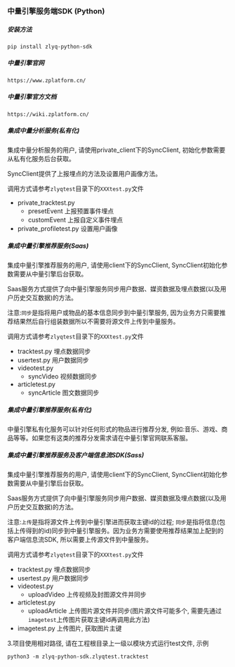 ### 中量引擎服务端SDK (Python)

##### 安装方法

```
pip install zlyq-python-sdk
```

##### 中量引擎官网

``` https://www.zplatform.cn/
https://www.zplatform.cn/
```

##### 中量引擎官方文档

```https://wiki.zplatform.cn/
https://wiki.zplatform.cn/
```

##### 集成中量分析服务(私有化)
集成中量分析服务的用户, 请使用private_client下的SyncClient, 初始化参数需要从私有化服务后台获取。 

SyncClient提供了上报埋点的方法及设置用户画像方法。

调用方式请参考`zlyqtest`目录下的`XXXtest.py`文件

* private_tracktest.py    
    + presetEvent         上报预置事件埋点
    + customEvent         上报自定义事件埋点
* private_profiletest.py  设置用户画像

##### 集成中量引擎推荐服务(Saas)
集成中量引擎推荐服务的用户, 请使用client下的SyncClient, SyncClient初始化参数需要从中量引擎后台获取。

Saas服务方式提供了向中量引擎服务同步用户数据、媒资数据及埋点数据(以及用户历史交互数据)的方法。 

注意:`同步`是指将用户或物品的基本信息同步到中量引擎服务, 因为业务方只需要推荐结果然后自行组装数据所以不需要将源文件上传到中量服务。

调用方式请参考`zlyqtest`目录下的`XXXtest.py`文件

* tracktest.py          埋点数据同步
* usertest.py           用户数据同步
* videotest.py          
    + syncVideo         视频数据同步         
* articletest.py        
    + syncArticle       图文数据同步               

##### 集成中量引擎推荐服务(私有化)
中量引擎私有化服务可以针对任何形式的物品进行推荐分发, 例如:音乐、游戏、商品等等。如果您有这类的推荐分发需求请在中量引擎官网联系客服。

##### 集成中量引擎推荐服务及客户端信息流SDK(Sass)
集成中量引擎推荐服务的用户, 请使用client下的SyncClient, SyncClient初始化参数需要从中量引擎后台获取。

Saas服务方式提供了向中量引擎服务同步用户数据、媒资数据及埋点数据(以及用户历史交互数据)的方法。 

注意:`上传`是指将源文件上传到中量引擎进而获取主键id的过程; `同步`是指将信息(包括上传得到的id)同步到中量引擎服务。因为业务方需要使用推荐结果加上配到的客户端信息流SDK, 所以需要上传源文件到中量服务。

调用方式请参考`zlyqtest`目录下的`XXXtest.py`文件

* tracktest.py          埋点数据同步
* usertest.py           用户数据同步
* videotest.py          
    + uploadVideo       上传视频及封图源文件并同步  
* articletest.py        
    + uploadArticle     上传图片源文件并同步(图片源文件可能多个, 需要先通过`imagetest`上传图片获取主键id再调用此方法)
* imagetest.py          上传图片, 获取图片主键

3.项目使用相对路径, 请在工程根目录上一级以模块方式运行test文件, 示例
```
python3 -m zlyq-python-sdk.zlyqtest.tracktest
```
